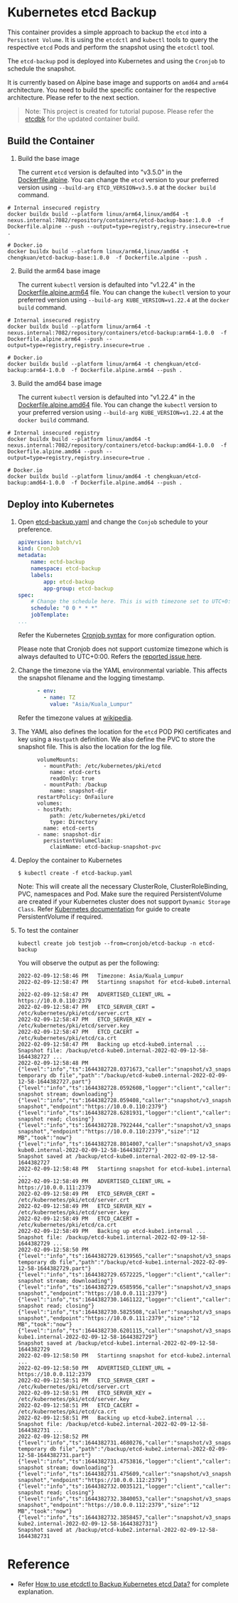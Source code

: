# Kubernetes etcd Backup

This container provides a simple approach to backup the `etcd` into a `Persistent Volume`. It is using the `etcdctl` and `kubectl` tools to query the respective `etcd` Pods and perform the snapshot using the `etcdctl` tool.

The `etcd-backup` pod is deployed into Kubernetes and using the `Cronjob` to schedule the snapshot.

It is currently based on Alpine base image and supports on `amd64` and `arm64` architecture. You need to build the specific container for the respective architecture. Please refer to the next section.

> Note: This project is created for tutorial pupose. Please refer the [etcdbk](https://github.com/chengkuangan/etcdbk) for the updated container build. 

## Build the Container

1. Build the base image

    The current `etcd` version is defaulted into "v3.5.0" in the [Dockerfile.alpine](./Dockerfile.alpine). 
    You can change the `etcd` version to your preferred version using `--build-arg ETCD_VERSION=v3.5.0` at the `docker build` command.

  ```
  # Internal insecured registry
  docker buildx build --platform linux/arm64,linux/amd64 -t nexus.internal:7082/repository/containers/etcd-backup-base:1.0.0  -f Dockerfile.alpine --push --output=type=registry,registry.insecure=true .

  # Docker.io
  docker buildx build --platform linux/arm64,linux/amd64 -t chengkuan/etcd-backup-base:1.0.0  -f Dockerfile.alpine --push .
  ```

2. Build the arm64 base image

    The current `kubectl` version is defaulted into "v1.22.4" in the [Dockerfile.alpine.arm64](./Dockerfile.alpine.arm64) file. 
    You can change the `kubectl` version to your preferred version using `--build-arg KUBE_VERSION=v1.22.4` at the `docker build` command.

  ```
  # Internal insecured registry
  docker buildx build --platform linux/arm64 -t nexus.internal:7082/repository/containers/etcd-backup:arm64-1.0.0  -f Dockerfile.alpine.arm64 --push --output=type=registry,registry.insecure=true .

  # Docker.io
  docker buildx build --platform linux/arm64 -t chengkuan/etcd-backup:arm64-1.0.0  -f Dockerfile.alpine.arm64 --push .
  ```

3. Build the amd64 base image

    The current `kubectl` version is defaulted into "v1.22.4" in the [Dockerfile.alpine.amd64](./Dockerfile.alpine.amd64) file. 
    You can change the `kubectl` version to your preferred version using `--build-arg KUBE_VERSION=v1.22.4` at the `docker build` command.

  ```
  # Internal insecured registry
  docker buildx build --platform linux/amd64 -t nexus.internal:7082/repository/containers/etcd-backup:amd64-1.0.0  -f Dockerfile.alpine.amd64 --push --output=type=registry,registry.insecure=true .

  # Docker.io
  docker buildx build --platform linux/amd64 -t chengkuan/etcd-backup:amd64-1.0.0  -f Dockerfile.alpine.amd64 --push .
  ```

## Deploy into Kubernetes

1. Open [etcd-backup.yaml](./etcd-backup.yaml) and change the `Conjob` schedule to your preference. 

    ```yaml
    apiVersion: batch/v1
    kind: CronJob
    metadata:
        name: ectd-backup
        namespace: etcd-backup
        labels:
            app: etcd-backup
            app-group: etcd-backup
    spec:
        # Change the schedule here. This is with timezone set to UTC+0:00
        schedule: "0 0 * * *"
        jobTemplate:
    ...
    ```
    Refer the Kubernetes [Cronjob syntax](https://kubernetes.io/docs/concepts/workloads/controllers/cron-jobs/#cron-schedule-syntax) for more configuration option.
    
    Please note that Cronjob does not support customize timezone which is always defaulted to UTC+0:00. Refers the [reported issue here](https://github.com/kubernetes/kubernetes/issues/47202).

2. Change the timezone via the YAML environmental variable. This affects the snapshot filename and the logging timestamp.
    ```yaml
          - env:
            - name: TZ
              value: "Asia/Kuala_Lumpur"
    ```
    Refer the timezone values at [wikipedia](https://en.wikipedia.org/wiki/List_of_tz_database_time_zones).

3. The YAML also defines the location for the `etcd` POD PKI certificates and key using a `Hostpath` definition. We also define the PVC to store the snapshot file. This is also the location for the log file.

    ```
          volumeMounts:
            - mountPath: /etc/kubernetes/pki/etcd
              name: etcd-certs
              readOnly: true
            - mountPath: /backup
              name: snapshot-dir
          restartPolicy: OnFailure
          volumes:
          - hostPath:
              path: /etc/kubernetes/pki/etcd
              type: Directory
            name: etcd-certs
          - name: snapshot-dir
            persistentVolumeClaim:
              claimName: etcd-backup-snapshot-pvc

    ```

2. Deploy the container to Kubernetes

    ```
    $ kubectl create -f etcd-backup.yaml
    ```
    Note: This will create all the necessary ClusterRole, ClusterRoleBinding, PVC, namespaces and Pod. Make sure the required PersistentVolume are created if your Kubernetes cluster does not support `Dynamic Storage Class`. Refer [Kubernetes documentation](https://kubernetes.io/docs/concepts/storage/persistent-volumes/#persistent-volumes) for guide to create PersistentVolume if required.

3. To test the container

    ```
    kubectl create job testjob --from=cronjob/etcd-backup -n etcd-backup
    ```

    You will observe the output as per the following:
    
    ```
    2022-02-09-12:58:46 PM   Timezone: Asia/Kuala_Lumpur
    2022-02-09-12:58:47 PM   Startinng snapshot for etcd-kube0.internal ... 
    2022-02-09-12:58:47 PM   ADVERTISED_CLIENT_URL = https://10.0.0.110:2379
    2022-02-09-12:58:47 PM   ETCD_SERVER_CERT = /etc/kubernetes/pki/etcd/server.crt
    2022-02-09-12:58:47 PM   ETCD_SERVER_KEY = /etc/kubernetes/pki/etcd/server.key
    2022-02-09-12:58:47 PM   ETCD_CACERT = /etc/kubernetes/pki/etcd/ca.crt
    2022-02-09-12:58:47 PM   Backing up etcd-kube0.internal ... Snapshot file: /backup/etcd-kube0.internal-2022-02-09-12-58-1644382727 ...
    2022-02-09-12:58:48 PM   {"level":"info","ts":1644382728.0371673,"caller":"snapshot/v3_snapshot.go:68","msg":"created temporary db file","path":"/backup/etcd-kube0.internal-2022-02-09-12-58-1644382727.part"}
    {"level":"info","ts":1644382728.0592608,"logger":"client","caller":"v3/maintenance.go:211","msg":"opened snapshot stream; downloading"}
    {"level":"info","ts":1644382728.059408,"caller":"snapshot/v3_snapshot.go:76","msg":"fetching snapshot","endpoint":"https://10.0.0.110:2379"}
    {"level":"info","ts":1644382728.6281931,"logger":"client","caller":"v3/maintenance.go:219","msg":"completed snapshot read; closing"}
    {"level":"info","ts":1644382728.7922444,"caller":"snapshot/v3_snapshot.go:91","msg":"fetched snapshot","endpoint":"https://10.0.0.110:2379","size":"12 MB","took":"now"}
    {"level":"info","ts":1644382728.8014007,"caller":"snapshot/v3_snapshot.go:100","msg":"saved","path":"/backup/etcd-kube0.internal-2022-02-09-12-58-1644382727"}
    Snapshot saved at /backup/etcd-kube0.internal-2022-02-09-12-58-1644382727
    2022-02-09-12:58:48 PM   Startinng snapshot for etcd-kube1.internal ... 
    2022-02-09-12:58:49 PM   ADVERTISED_CLIENT_URL = https://10.0.0.111:2379
    2022-02-09-12:58:49 PM   ETCD_SERVER_CERT = /etc/kubernetes/pki/etcd/server.crt
    2022-02-09-12:58:49 PM   ETCD_SERVER_KEY = /etc/kubernetes/pki/etcd/server.key
    2022-02-09-12:58:49 PM   ETCD_CACERT = /etc/kubernetes/pki/etcd/ca.crt
    2022-02-09-12:58:49 PM   Backing up etcd-kube1.internal ... Snapshot file: /backup/etcd-kube1.internal-2022-02-09-12-58-1644382729 ...
    2022-02-09-12:58:50 PM   {"level":"info","ts":1644382729.6139565,"caller":"snapshot/v3_snapshot.go:68","msg":"created temporary db file","path":"/backup/etcd-kube1.internal-2022-02-09-12-58-1644382729.part"}
    {"level":"info","ts":1644382729.6572225,"logger":"client","caller":"v3/maintenance.go:211","msg":"opened snapshot stream; downloading"}
    {"level":"info","ts":1644382729.6585956,"caller":"snapshot/v3_snapshot.go:76","msg":"fetching snapshot","endpoint":"https://10.0.0.111:2379"}
    {"level":"info","ts":1644382730.1461122,"logger":"client","caller":"v3/maintenance.go:219","msg":"completed snapshot read; closing"}
    {"level":"info","ts":1644382730.5825508,"caller":"snapshot/v3_snapshot.go:91","msg":"fetched snapshot","endpoint":"https://10.0.0.111:2379","size":"12 MB","took":"now"}
    {"level":"info","ts":1644382730.6201115,"caller":"snapshot/v3_snapshot.go:100","msg":"saved","path":"/backup/etcd-kube1.internal-2022-02-09-12-58-1644382729"}
    Snapshot saved at /backup/etcd-kube1.internal-2022-02-09-12-58-1644382729
    2022-02-09-12:58:50 PM   Startinng snapshot for etcd-kube2.internal ... 
    2022-02-09-12:58:50 PM   ADVERTISED_CLIENT_URL = https://10.0.0.112:2379
    2022-02-09-12:58:51 PM   ETCD_SERVER_CERT = /etc/kubernetes/pki/etcd/server.crt
    2022-02-09-12:58:51 PM   ETCD_SERVER_KEY = /etc/kubernetes/pki/etcd/server.key
    2022-02-09-12:58:51 PM   ETCD_CACERT = /etc/kubernetes/pki/etcd/ca.crt
    2022-02-09-12:58:51 PM   Backing up etcd-kube2.internal ... Snapshot file: /backup/etcd-kube2.internal-2022-02-09-12-58-1644382731 ...
    2022-02-09-12:58:52 PM   {"level":"info","ts":1644382731.4680276,"caller":"snapshot/v3_snapshot.go:68","msg":"created temporary db file","path":"/backup/etcd-kube2.internal-2022-02-09-12-58-1644382731.part"}
    {"level":"info","ts":1644382731.4753816,"logger":"client","caller":"v3/maintenance.go:211","msg":"opened snapshot stream; downloading"}
    {"level":"info","ts":1644382731.475609,"caller":"snapshot/v3_snapshot.go:76","msg":"fetching snapshot","endpoint":"https://10.0.0.112:2379"}
    {"level":"info","ts":1644382732.0035121,"logger":"client","caller":"v3/maintenance.go:219","msg":"completed snapshot read; closing"}
    {"level":"info","ts":1644382732.3840053,"caller":"snapshot/v3_snapshot.go:91","msg":"fetched snapshot","endpoint":"https://10.0.0.112:2379","size":"12 MB","took":"now"}
    {"level":"info","ts":1644382732.3858457,"caller":"snapshot/v3_snapshot.go:100","msg":"saved","path":"/backup/etcd-kube2.internal-2022-02-09-12-58-1644382731"}
    Snapshot saved at /backup/etcd-kube2.internal-2022-02-09-12-58-1644382731

    ```
# Reference

- Refer [How to use etcdctl to Backup Kubernetes etcd Data?](https://braindose.blog/2022/02/09/etcdctl-backup-kubernetes/) for complete explanation.